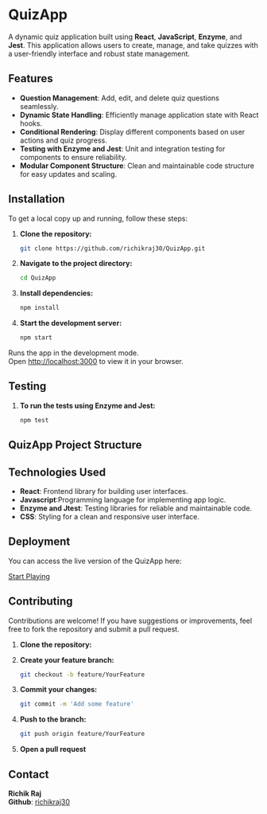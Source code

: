 # QuizApp

A dynamic quiz application built using **React**, **JavaScript**, **Enzyme**, and **Jest**. This application allows users to create, manage, and take quizzes with a user-friendly interface and robust state management.

## Features

- **Question Management**: Add, edit, and delete quiz questions seamlessly.
- **Dynamic State Handling**: Efficiently manage application state with React hooks.
- **Conditional Rendering**: Display different components based on user actions and quiz progress.
- **Testing with Enzyme and Jest**: Unit and integration testing for components to ensure reliability.
- **Modular Component Structure**: Clean and maintainable code structure for easy updates and scaling.

## Installation

To get a local copy up and running, follow these steps:

1. **Clone the repository:**
   
   ```bash
   git clone https://github.com/richikraj30/QuizApp.git
2. **Navigate to the project directory:**
    ```bash
   cd QuizApp
3. **Install dependencies:**
    ```bash
   npm install
4. **Start the development server:**
    ```bash
   npm start
Runs the app in the development mode.\
Open [http://localhost:3000](http://localhost:3000) to view it in your browser.

## Testing

1. **To run the tests using Enzyme and Jest:**
   
     ```bash
   npm test

## QuizApp Project Structure


## Technologies Used

- **React**: Frontend library for building user interfaces.
- **Javascript**:Programming language for implementing app logic.
- **Enzyme and Jtest**: Testing libraries for reliable and maintainable code.
- **CSS**: Styling for a clean and responsive user interface.

## Deployment

You can access the live version of the QuizApp here:

[Start Playing](https://richikraj30.github.io/QuizApp/)

## Contributing

Contributions are welcome! If you have suggestions or improvements, feel free to fork the repository and submit a pull request.

1. **Clone the repository:**
2. **Create your feature branch:**

    ```bash
   git checkout -b feature/YourFeature
3. **Commit your changes:**
   ```bash
   git commit -m 'Add some feature'
4.  **Push to the branch:**
    ```bash
    git push origin feature/YourFeature
5. **Open a pull request**

## Contact
**Richik Raj**\
**Github**: [richikraj30](http://github.com/richikraj30)
